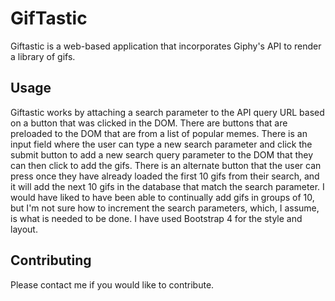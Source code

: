 # GifTastic

Giftastic is a web-based application that incorporates Giphy's API to render a library of gifs.

## Usage

Giftastic works by attaching a search parameter to the API query URL based on a button that was clicked in the DOM. There are buttons that are preloaded to the DOM that are from a list of popular memes. There is an input field where the user can type a new search parameter and click the submit button to add a new search query parameter to the DOM that they can then click to add the gifs. There is an alternate button that the user can press once they have already loaded the first 10 gifs from their search, and it will add the next 10 gifs in the database that match the search parameter. I would have liked to have been able to continually add gifs in groups of 10, but I'm not sure how to increment the search parameters, which, I assume, is what is needed to be done. I have used Bootstrap 4 for the style and layout.

## Contributing

Please contact me if you would like to contribute.



